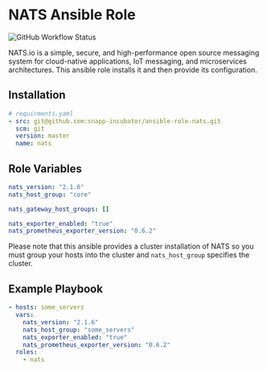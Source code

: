 # NATS Ansible Role

![GitHub Workflow Status](https://img.shields.io/github/workflow/status/snapp-incubator/ansible-role-nats/ci?label=ci&logo=github&style=flat-square)

NATS.io is a simple, secure, and high-performance open source messaging system for cloud-native applications, IoT messaging, and microservices architectures.
This ansible role installs it and then provide its configuration.

## Installation

```yaml
# requirments.yaml
- src: git@github.com:snapp-incubator/ansible-role-nats.git
  scm: git
  version: master
  name: nats
```

## Role Variables

```yaml
nats_version: "2.1.6"
nats_host_group: "core"

nats_gateway_host_groups: []

nats_exporter_enabled: "true"
nats_prometheus_exporter_version: "0.6.2"
```

Please note that this ansible provides a cluster installation of NATS so you must group your hosts into the cluster and `nats_host_group` specifies the cluster.

## Example Playbook

```yaml
- hosts: some_servers
  vars:
    nats_version: "2.1.6"
    nats_host_group: "some_servers"
    nats_exporter_enabled: "true"
    nats_prometheus_exporter_version: "0.6.2"
  roles:
    - nats
```

